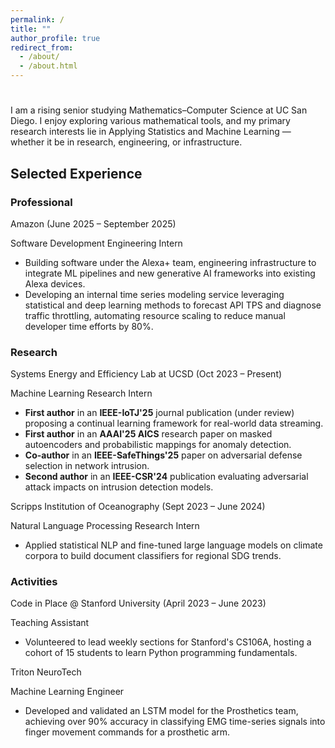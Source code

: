 ```yaml
---
permalink: /
title: ""
author_profile: true
redirect_from: 
  - /about/
  - /about.html
---
```


<!-- Typing animated intro -->
<h1 id="typed-intro" data-aos="fade-in" style="margin-bottom: 1rem;"></h1>

<div data-aos="fade-up">
I am a rising senior studying Mathematics–Computer Science at UC San Diego. I enjoy exploring various mathematical tools, and my primary research interests lie in Applying Statistics and Machine Learning — whether it be in research, engineering, or infrastructure.
</div>

<!-- Section Title -->
<div data-aos="fade-up">
<h2>Selected Experience</h2>
</div>

<!-- PROFESSIONAL -->
<div data-aos="fade-up">
<h3>Professional</h3>
</div>

<div class="experience-card" data-aos="zoom-in" style="--bg: url('/images/amazon.png');">
  <p class="experience-title">Amazon (June 2025 – September 2025)</p>
  <p class="experience-subtitle">Software Development Engineering Intern</p>
  <ul>
    <li>Building software under the Alexa+ team, engineering infrastructure to integrate ML pipelines and new generative AI frameworks into existing Alexa devices.</li>
    <li>Developing an internal time series modeling service leveraging statistical and deep learning methods to forecast API TPS and diagnose traffic throttling, automating resource scaling to reduce manual developer time efforts by 80%.</li>
  </ul>
</div>

<!-- RESEARCH -->
<div data-aos="fade-up">
<h3>Research</h3>
</div>

<div class="experience-card" data-aos="zoom-in">
  <p class="experience-title">Systems Energy and Efficiency Lab at UCSD (Oct 2023 – Present)</p>
  <p class="experience-subtitle">Machine Learning Research Intern</p>
  <ul>
    <li><strong>First author</strong> in an <strong>IEEE-IoTJ'25</strong> journal publication (under review) proposing a continual learning framework for real-world data streaming.</li>
    <li><strong>First author</strong> in an <strong>AAAI'25 AICS</strong> research paper on masked autoencoders and probabilistic mappings for anomaly detection.</li>
    <li><strong>Co-author</strong> in an <strong>IEEE-SafeThings'25</strong> paper on adversarial defense selection in network intrusion.</li>
    <li><strong>Second author</strong> in an <strong>IEEE-CSR'24</strong> publication evaluating adversarial attack impacts on intrusion detection models.</li>
  </ul>
</div>

<div class="experience-card" data-aos="zoom-in" style="--bg: url('/images/scripps.png');">
  <p class="experience-title">Scripps Institution of Oceanography (Sept 2023 – June 2024)</p>
  <p class="experience-subtitle">Natural Language Processing Research Intern</p>
  <ul>
    <li>Applied statistical NLP and fine-tuned large language models on climate corpora to build document classifiers for regional SDG trends.</li>
  </ul>
</div>

<!-- ACTIVITIES -->
<div data-aos="fade-up">
<h3>Activities</h3>
</div>

<div class="experience-card" data-aos="zoom-in" style="--bg: url('/images/stanford-logo.png');">
  <p class="experience-title">Code in Place @ Stanford University (April 2023 – June 2023)</p>
  <p class="experience-subtitle">Teaching Assistant</p>
  <ul>
    <li>Volunteered to lead weekly sections for Stanford's CS106A, hosting a cohort of 15 students to learn Python programming fundamentals.</li>
  </ul>
</div>


<div class="experience-card" data-aos="zoom-in">
  <p class="experience-title">Triton NeuroTech</p>
  <p class="experience-subtitle">Machine Learning Engineer</p>
  <ul>
    <li>Developed and validated an LSTM model for the Prosthetics team, achieving over 90% accuracy in classifying EMG time-series signals into finger movement commands for a prosthetic arm.</li>
  </ul>
</div>

<!-- Extra space to ensure scroll -->
<div style="height: 100vh;"></div>
